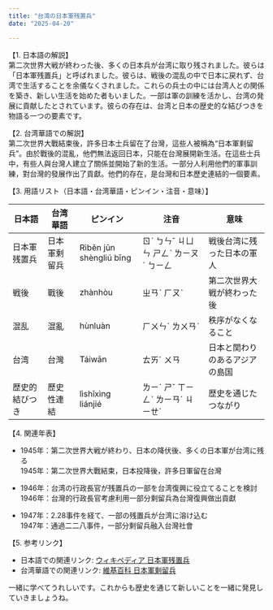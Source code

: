 ```yaml
---
title: "台湾の日本軍残置兵"
date: "2025-04-20"

---
```


【1. 日本語の解説】  
第二次世界大戦が終わった後、多くの日本兵が台湾に取り残されました。彼らは「日本軍残置兵」と呼ばれました。彼らは、戦後の混乱の中で日本に戻れず、台湾で生活することを余儀なくされました。これらの兵士の中には台湾人との関係を築き、新しい生活を始めた者もいました。一部は軍の訓練を活かし、台湾の発展に貢献したとされています。彼らの存在は、台湾と日本の歴史的な結びつきを物語る一つの要素です。

【2. 台湾華語での解説】  
第二次世界大戰結束後，許多日本士兵留在了台灣，這些人被稱為“日本軍剩留兵”。由於戰後的混亂，他們無法返回日本，只能在台灣展開新生活。在這些士兵中，有些人與台灣人建立了關係並開始了新的生活。一部分人利用他們的軍事訓練，對台灣的發展作出了貢獻。他們的存在，是台灣和日本歷史連結的一個要素。

【3. 用語リスト（日本語・台湾華語・ピンイン・注音・意味）】  

| 日本語       | 台湾華語         | ピンイン | 注音     | 意味                     |
|--------------|-----------------|----------|----------|--------------------------|
| 日本軍残置兵 | 日本軍剩留兵    | Rìběn jūn shèngliú bīng | ㄖˋ ㄅㄣˇ ㄐㄩㄣ ㄕㄥˋ ㄌㄧㄡˊ ㄅㄧㄥ | 戦後台湾に残った日本の軍人      |
| 戦後          | 戰後            | zhànhòu | ㄓㄢˋ ㄏㄡˋ | 第二次世界大戦が終わった後     |
| 混乱          | 混亂            | hùnluàn | ㄏㄨㄣˋ ㄌㄨㄢˋ | 秩序がなくなること                |
| 台湾          | 台灣            | Táiwān | ㄊㄞˊ ㄨㄢ | 日本と関わりのあるアジアの島国   |
| 歴史的結びつき | 歷史性連結      | lìshǐxìng liánjié | ㄌㄧˋ ㄕˇ ㄒㄧㄥˋ ㄌㄧㄢˊ ㄐㄧㄝˊ | 歴史を通じたつながり              |

【4. 関連年表】  

- 1945年：第二次世界大戦が終わり、日本の降伏後、多くの日本軍が台湾に残る  
  1945年：第二次世界大戰結束，日本投降後，許多日軍留在台灣

- 1946年：台湾の行政長官が残置兵の一部を台湾復興に役立てることを検討  
  1946年：台灣的行政長官考慮利用一部分剩留兵為台灣復興做出貢獻

- 1947年：2.28事件を経て、一部の残置兵が台湾に溶け込む  
  1947年：通過二二八事件，一部分剩留兵融入台灣社會

【5. 参考リンク】  
- 日本語での関連リンク: [ウィキペディア 日本軍残置兵](https://ja.wikipedia.org/wiki/%E6%97%A5%E6%9C%AC%E8%BB%8D%E6%AE%8B%E7%BD%AE%E5%85%B5)  
- 台湾華語での関連リンク: [維基百科 日本軍剩留兵](https://zh.wikipedia.org/zh-tw/%E6%97%A5%E6%9C%AC%E8%BB%8D%E5%89%A9%E7%95%99%E5%85%B5)

一緒に学べてうれしいです。これからも歴史を通じて新しいことを一緒に発見していきましょうね。
